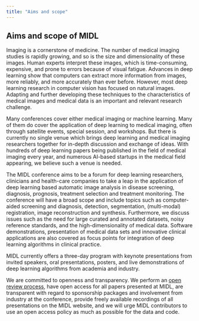 ```yaml
---
title: "Aims and scope"
---
```


## Aims and scope of MIDL

Imaging is a cornerstone of medicine. The number of medical imaging studies is rapidly growing, and so is the size and dimensionality of these images. Human experts interpret these images, which is time-consuming, expensive, and prone to errors because of visual fatigue. Advances in deep learning show that computers can extract more information from images, more reliably, and more accurately than ever before. However, most deep learning research in computer vision has focused on natural images. Adapting and further developing these techniques to the characteristics of medical images and medical data is an important and relevant research challenge.

Many conferences cover either medical imaging or machine learning. Many of them do cover the application of deep learning to medical imaging, often through satellite events, special session, and workshops. But there is currently no single venue which brings deep learning and medical imaging researchers together for in-depth discussion and exchange of ideas. With hundreds of deep learning papers being published in the field of medical imaging every year, and numerous AI-based startups in the medical field appearing, we believe such a venue is needed.

The MIDL conference aims to be a forum for deep learning researchers, clinicians and health-care companies to take a leap in the application of deep learning based automatic image analysis in disease screening, diagnosis, prognosis, treatment selection and treatment monitoring. The conference will have a broad scope and include topics such as computer-aided screening and diagnosis, detection, segmentation, (multi-modal) registration, image reconstruction and synthesis. Furthermore, we discuss issues such as the need for large curated and annotated datasets, noisy reference standards, and the high-dimensionality of medical data. Software demonstrations, presentation of medical data sets and innovative clinical applications are also covered as focus points for integration of deep learning algorithms in clinical practice.

MIDL currently offers a three-day program with keynote presentations from invited speakers, oral presentations, posters, and live
demonstrations of deep learning algorithms from academia and industry.

We are committed to openness and transparency. We perform an [open review process](https://openreview.net/group?id=MIDL.io), have open access for all papers presented at MIDL, are transparent with regard to sponsorship packages and involvement from industry at the conference, provide freely available recordings of all presentations on the MIDL website, and we will urge MIDL contributors to use an open access policy as much as possible for the data and code.
